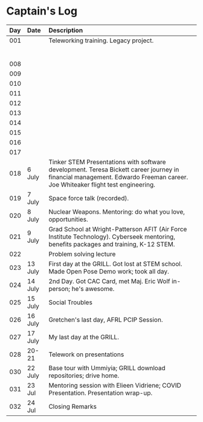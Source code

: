 # Captain's Log

| Day | Date | Description |
| :--- | :--- | :--- |
| 001 |  | Teleworking training. Legacy project. |
|  |  |  |
|  |  |  |
|  |  |  |
|  |  |  |
|  |  |  |
|  |  |  |
| 008 |  |  |
| 009 |  |  |
| 010 |  |  |
| 011 |  |  |
| 012 |  |  |
| 013 |  |  |
| 014 |  |  |
| 015 |  |  |
| 016 |  |  |
| 017 |  |  |
| 018 | 6 July | Tinker STEM Presentations with software development. Teresa Bickett career journey in financial management.  Edwardo Freeman career. Joe Whiteaker flight test engineering. |
| 019 | 7 July | Space force talk \(recorded\).  |
| 020 | 8 July | Nuclear Weapons. Mentoring: do what you love, opportunities. |
| 021 | 9 July | Grad School at Wright-Patterson AFIT \(Air Force Institute Technology\). Cyberseek mentoring, benefits packages and training, K-12 STEM. |
| 022 |  | Problem solving lecture |
| 023 | 13 July | First day at the GRILL. Got lost at STEM school. Made Open Pose Demo work; took all day. |
| 024 | 14 July | 2nd Day. Got CAC Card, met Maj. Eric Wolf in-person; he's awesome. |
| 025 | 15 July | Social Troubles |
| 026 | 16 July | Gretchen's last day, AFRL PCIP Session. |
| 027 | 17 July | My last day at the GRILL. |
| 028 | 20-21 | Telework on presentations |
| 030 | 22 July | Base tour with Ummiyia; GRILL download repositories; drive home. |
| 031 | 23 Jul | Mentoring session with Elieen Vidriene; COVID Presentation. Presentation wrap-up. |
| 032 | 24 Jul | Closing Remarks |



